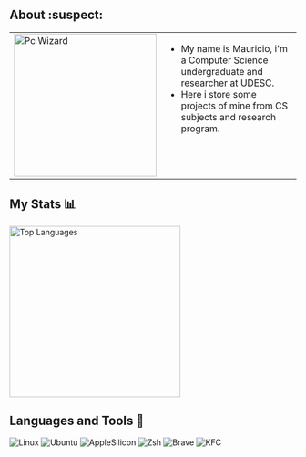 ## About :suspect:

<table>
  <tr>
    <td><img src="https://github.com/user-attachments/assets/e97d08fb-64a1-4d09-835a-c53b0a53cd7c" width="250" alt="Pc Wizard"/></td>
    <td valign="top">
      <ul>
        <li>My name is Mauricio, i'm a Computer Science undergraduate and researcher at UDESC.</li>
        <li>Here i store some projects of mine from CS subjects and research program.</li>
      </ul>
    </td>
  </tr>
</table>

## My Stats 📊

<td>
   <img src="https://github-readme-stats.vercel.app/api/top-langs/?username=mautaques&layout=donut&theme=blue-green" width="300" alt="Top Languages"/>
</td>

## Languages and Tools :triangular_ruler:

![Linux](https://img.shields.io/badge/Linux-FCC624?style=for-the-badge&logo=linux&logoColor=black)
![Ubuntu](https://img.shields.io/badge/Ubuntu-E95420?style=for-the-badge&logo=ubuntu&logoColor=white)
![AppleSilicon](https://img.shields.io/badge/apple%20silicon-333333?style=for-the-badge&logo=apple&logoColor=white)
![Zsh](https://img.shields.io/badge/Zsh-F15A24?style=for-the-badge&logo=Zsh&logoColor=white)
![Brave](https://img.shields.io/badge/Brave-FF1B2D?style=for-the-badge&logo=Brave&logoColor=white)
![KFC](https://img.shields.io/badge/KFC-F40027?style=for-the-badge&logo=kfc&logoColor=white)


